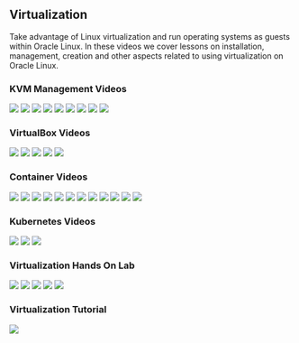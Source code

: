 ## Virtualization
Take advantage of Linux virtualization and run operating systems as guests within Oracle Linux. In these videos we cover lessons on installation, management, creation and other aspects related to using virtualization on Oracle Linux.

### KVM Management Videos

[![](../common/images/kvm_tmp.png)](https://youtu.be/ALtnopSysY4)
[![](../common/images/cockpit_tmp.png)](https://youtu.be/-Z3AwP2HPa4)
[![](../common/images/usingcockpit_tmp.png)](https://youtu.be/daHQeCY13s8)
[![](../common/images/nat_tmp.png)](https://youtu.be/2MEqDxOeuDw)
[![](../common/images/bridge_tmp.png)](https://youtu.be/OAfIb7gtang)
[![](../common/images/usingbridge_tmp.png)](https://youtu.be/CXBTBxFoSKI)
[![](../common/images/switch_tmp.png)](https://youtu.be/hMstMTqzP_Q)
[![](../common/images/convert_tmp.png)](https://youtu.be/7gZLiTa3150)
[![](../common/images/adddisk_tmp.png)](https://youtu.be/B3h_DWOMwrk)

### VirtualBox Videos

[![](../common/images/instVB_tmp.png)](https://youtu.be/Dl2CxAoSC5o)
[![](../common/images/instVBext_tmp.png)](https://youtu.be/wHOYAGQtOcM)
[![](../common/images/createVM_tmp.png)](https://youtu.be/E5fGTh2XT10)
[![](../common/images/instVBga_tmp.png)](https://youtu.be/NmFN7azdZzY)
[![](../common/images/expVB_tmp.png)](https://youtu.be/jEDfsovNNyg)

### Container Videos

[![](../common/images/contov_tmp.png)](https://youtu.be/V9sOZHfuvVM)
[![](../common/images/arecontvm_tmp.png)](https://youtu.be/AvNDTpmHOMk)
[![](../common/images/instpbs_tmp.png)](https://youtu.be/L9Arzr88p0M)
[![](../common/images/pull_tmp.png)](https://youtu.be/QmZE-lFNzk4)
[![](../common/images/usepr_tmp.png)](https://youtu.be/q57hNilpakk)
[![](../common/images/createlr_tmp.png)](https://youtu.be/8wVmR_5YyCk)
[![](../common/images/run_tmp.png)](https://youtu.be/PXeKEIdaTBs)
[![](../common/images/imagelay_tmp.png)](https://youtu.be/i9KKMM0RiDI)
[![](../common/images/bind_tmp.png)](https://youtu.be/Kw5vdNRRaZc)
[![](../common/images/vol_tmp.png)](https://youtu.be/qIjTMOfGa_Y)
[![](../common/images/dfile_tmp.png)](https://youtu.be/AkvluNPzGSY)
[![](../common/images/chroot_tmp.png)](https://youtu.be/dxzwxvn621w)

### Kubernetes Videos

[![](../common/images/tour_tmp.png)](https://youtu.be/syBe1H-qe8U)
[![](../common/images/kubres_tmp.png)](https://youtu.be/e5m3TlvM4y4)
[![](../common/images/minikub_tmp.png)](https://youtu.be/u1qY8ax0U44)

### Virtualization Hands On Lab

[![](../common/images/podman_lab.png)](https://luna.oracle.com/lab/4fa11b26-6c31-4595-ac00-b6c6af97f417)
[![](../common/images/stor_podman_lab.png)](https://luna.oracle.com/lab/0dde3b49-0b91-423e-a126-5e718e05ca64)
[![](../common/images/usecont_lab.png)](https://luna.oracle.com/lab/42ce804b-ce7c-4fc0-9baf-aaccc4d80495)
[![](../common/images/mini_lab.png)](https://luna.oracle.com/lab/8b2f7860-3204-4cd3-8d55-3f6de9ca03c2)
[![](../common/images/runkub_lab.png)](https://luna.oracle.com/lab/01e69515-8cda-4d6e-89af-849f324c4b7f)

### Virtualization Tutorial

[![](../common/images/multi_lab.png)](https://docs.oracle.com/en/learn/oracle-linux-platform-images/index.html)
